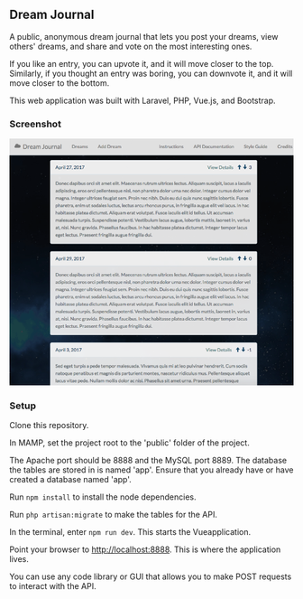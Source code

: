 ## Dream Journal

A public, anonymous dream journal that lets you post your dreams, view others' dreams, and share and vote on the most interesting ones.

If you like an entry, you can upvote it, and it will move closer to the top. Similarly, if you thought an entry was boring, you can downvote it, and it will move closer to the bottom.

This web application was built with Laravel, PHP, Vue.js, and Bootstrap.

### Screenshot
![screenshot](screenshot.png)

### Setup

Clone this repository.

In MAMP, set the project root to the 'public' folder of the project.

The Apache port should be 8888 and the MySQL port 8889.
The database the tables are stored in is named 'app'.
Ensure that you already have or have created a database named 'app'.

Run `npm install` to install the node dependencies.

Run `php artisan:migrate` to make the tables for the API.

In the terminal, enter `npm run dev`. This starts the Vueapplication.

Point your browser to [http://localhost:8888](http://localhost:8888). This is where the application lives.

You can use any code library or GUI that allows you to make POST requests to interact with the API.